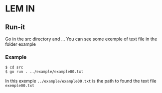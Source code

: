 # LEM IN

## Run-it
Go in the src directory and ...
You can see some exemple of text file in the folder example

### Example
```
$ cd src
$ go run . ../example/example00.txt
```

In this exemple `../example/example00.txt` is the path to found the text file `exemple00.txt`
